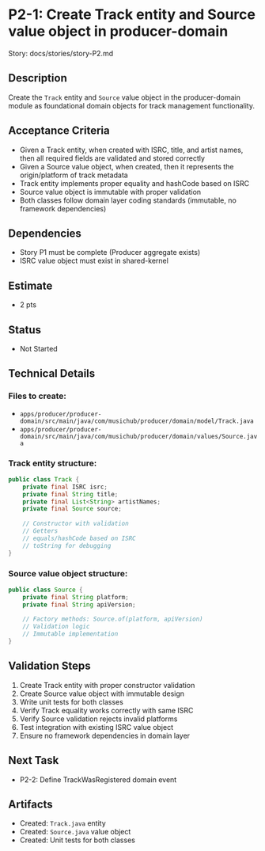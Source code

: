 # P2-1: Create Track entity and Source value object in producer-domain

Story: docs/stories/story-P2.md

## Description
Create the `Track` entity and `Source` value object in the producer-domain module as foundational domain objects for track management functionality.

## Acceptance Criteria
- Given a Track entity, when created with ISRC, title, and artist names, then all required fields are validated and stored correctly
- Given a Source value object, when created, then it represents the origin/platform of track metadata
- Track entity implements proper equality and hashCode based on ISRC
- Source value object is immutable with proper validation
- Both classes follow domain layer coding standards (immutable, no framework dependencies)

## Dependencies
- Story P1 must be complete (Producer aggregate exists)
- ISRC value object must exist in shared-kernel

## Estimate
- 2 pts

## Status
- Not Started

## Technical Details

### Files to create:
- `apps/producer/producer-domain/src/main/java/com/musichub/producer/domain/model/Track.java`
- `apps/producer/producer-domain/src/main/java/com/musichub/producer/domain/values/Source.java`

### Track entity structure:
```java
public class Track {
    private final ISRC isrc;
    private final String title;
    private final List<String> artistNames;
    private final Source source;
    
    // Constructor with validation
    // Getters
    // equals/hashCode based on ISRC
    // toString for debugging
}
```

### Source value object structure:
```java
public class Source {
    private final String platform;
    private final String apiVersion;
    
    // Factory methods: Source.of(platform, apiVersion)
    // Validation logic
    // Immutable implementation
}
```

## Validation Steps
1. Create Track entity with proper constructor validation
2. Create Source value object with immutable design
3. Write unit tests for both classes
4. Verify Track equality works correctly with same ISRC
5. Verify Source validation rejects invalid platforms
6. Test integration with existing ISRC value object
7. Ensure no framework dependencies in domain layer

## Next Task
- P2-2: Define TrackWasRegistered domain event

## Artifacts
- Created: `Track.java` entity
- Created: `Source.java` value object  
- Created: Unit tests for both classes